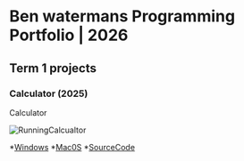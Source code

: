 # Ben watermans Programming Portfolio | 2026

## Term 1 projects

### Calculator (2025)

Calculator 

![RunningCalcualtor]()

*[Windows]()
*[Mac0S]()
*[SourceCode]()
